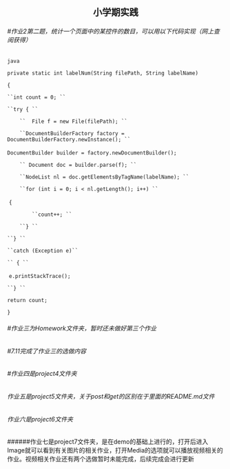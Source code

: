 ## <center>小学期实践 </center>

###### #作业2第二题，统计一个页面中的某控件的数目，可以用以下代码实现（网上查阅获得）

 ``java ``

 ``private static int labelNum(String filePath, String labelName) ``

 ``{ ``

 	``int count = 0; ``

 	``try { ``

 		``	File f = new File(filePath); ``

 		``DocumentBuilderFactory factory = DocumentBuilderFactory.newInstance(); ``

​	 	``DocumentBuilder builder = factory.newDocumentBuilder();``

 		`` Document doc = builder.parse(f); `` 

 		``NodeList nl = doc.getElementsByTagName(labelName); ``

 		``for (int i = 0; i < nl.getLength(); i++) ``

​	 	``{ ``

 			``count++; ``

 		``} ``

 	``} ``

 	``catch (Exception e)``

 	`` { `` 

​		 ``e.printStackTrace(); `` 

 	``} `` 

 ``return count; ``

 ``} ``

###### #作业三为Homework文件夹，暂时还未做好第三个作业

###### #7.11完成了作业三的选做内容

###### #作业四是project4文件夹

###### 作业五是project5文件夹，关于post和get的区别在于里面的README.md文件

###### 作业六是project6文件夹

######作业七是project7文件夹，是在demo的基础上进行的，打开后进入Image就可以看到有关图片的相关作业，打开Media的选项就可以播放视频相关的作业。视频相关作业还有两个选做暂时未能完成，后续完成会进行更新